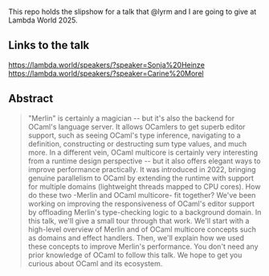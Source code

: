 This repo holds the slipshow for a talk that @lyrm and I are going to give at Lambda World 2025. 

## Links to the talk

https://lambda.world/speakers/?speaker=Sonja%20Heinze  
https://lambda.world/speakers/?speaker=Carine%20Morel

## Abstract

> "Merlin" is certainly a magician -- but it's also the backend for OCaml's language server.
> It allows OCamlers to get superb editor support, such as seeing OCaml's type inference,
> navigating to a definition, constructing or destructing sum type values, and much more.
> In a different vein, OCaml multicore is certainly very interesting from a runtime design
> perspective -- but it also offers elegant ways to improve performance practically. It was
> introduced in 2022, bringing genuine parallelism to OCaml by extending the runtime with
> support for multiple domains (lightweight threads mapped to CPU cores). How do these
> two -Merlin and OCaml multicore- fit together? We've been working on improving the
> responsiveness of OCaml's editor support by offloading Merlin's type-checking logic to a
> background domain. In this talk, we'll give a small tour through that work. We'll start
> with a high-level overview of Merlin and of OCaml multicore concepts such as domains and
> effect handlers. Then, we'll explain how we used these concepts to improve Merlin's
> performance. You don't need any prior knowledge of OCaml to follow this talk. We hope
> to get you curious about OCaml and its ecosystem.

